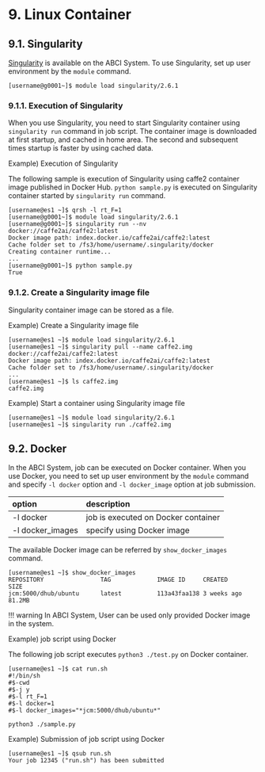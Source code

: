 # 9. Linux Container

## 9.1. Singularity

[Singularity](https://www.sylabs.io/singularity/) is available on the ABCI System.
To use Singularity, set up user environment by the `module` command.

```
[username@g0001~]$ module load singularity/2.6.1
```

### 9.1.1. Execution of Singularity

When you use Singularity, you need to start Singularity container using `singularity run` command in job script.
The container image is downloaded at first startup, and cached in home area.
The second and subsequent times startup is faster by using cached data.

Example) Execution of Singularity

The following sample is execution of Singularity using caffe2 container image published in Docker Hub.
`python sample.py` is executed on Singularity container started by `singularity run` command.

```
[username@es1 ~]$ qrsh -l rt_F=1
[username@g0001~]$ module load singularity/2.6.1
[username@g0001~]$ singularity run --nv docker://caffe2ai/caffe2:latest
Docker image path: index.docker.io/caffe2ai/caffe2:latest
Cache folder set to /fs3/home/username/.singularity/docker
Creating container runtime...
...
[username@g0001~]$ python sample.py
True
```

### 9.1.2. Create a Singularity image file

Singularity container image can be stored as a file.

Example) Create a Singularity image file

```
[username@es1 ~]$ module load singularity/2.6.1
[username@es1 ~]$ singularity pull --name caffe2.img docker://caffe2ai/caffe2:latest
Docker image path: index.docker.io/caffe2ai/caffe2:latest
Cache folder set to /fs3/home/username/.singularity/docker
...
[username@es1 ~]$ ls caffe2.img
caffe2.img
```

Example) Start a container using Singularity image file

```
[username@es1 ~]$ module load singularity/2.6.1
[username@es1 ~]$ singularity run ./caffe2.img
```

## 9.2. Docker

In the ABCI System, job can be executed on Docker container.
When you use Docker, you need to set up user environment by the `module` command and specify `-l docker` option and `-l docker_image` option at job submission.


| option | description |
|:--|:--|
| -l docker | job is executed on Docker container |
| -l docker_images | specify using Docker image |

The available Docker image can be referred by `show_docker_images` command.

```
[username@es1 ~]$ show_docker_images
REPOSITORY                TAG             IMAGE ID     CREATED       SIZE
jcm:5000/dhub/ubuntu      latest          113a43faa138 3 weeks ago   81.2MB
```

!!! warning
    In ABCI System, User can be used only provided Docker image in the system.

Example) job script using Docker

The following job script executes `python3 ./test.py` on Docker container.

```
[username@es1 ~]$ cat run.sh
#!/bin/sh
#$-cwd
#$-j y
#$-l rt_F=1
#$-l docker=1
#$-l docker_images="*jcm:5000/dhub/ubuntu*"

python3 ./sample.py
```

Example) Submission of job script using Docker

```
[username@es1 ~]$ qsub run.sh
Your job 12345 ("run.sh") has been submitted
```

